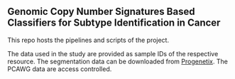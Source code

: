 ## Genomic Copy Number Signatures Based Classifiers for Subtype Identification in Cancer

This repo hosts the pipelines and scripts of the project.


The data used in the study are provided as sample IDs of the respective resource. The segmentation data can be downloaded from [Progenetix](www.progenetix.org). The PCAWG data are access controlled.

